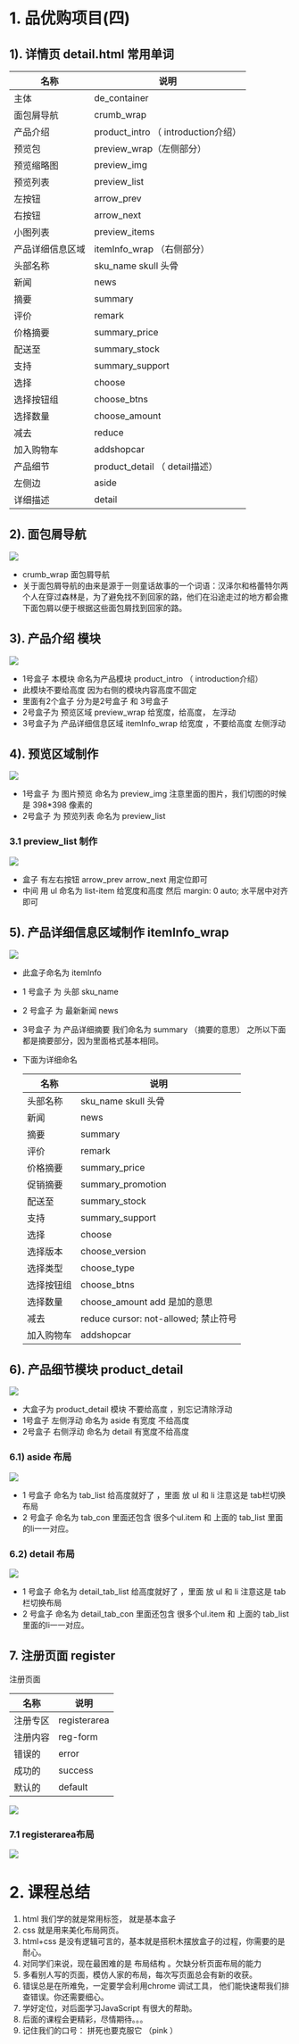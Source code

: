 # 1. 品优购项目(四)

## 1). 详情页 detail.html  常用单词

| 名称             | 说明                                  |
| ---------------- | ------------------------------------- |
| 主体             | de_container                          |
| 面包屑导航       | crumb_wrap                            |
| 产品介绍         | product_intro   （ introduction介绍） |
| 预览包           | preview_wrap（左侧部分）              |
| 预览缩略图       | preview_img                           |
| 预览列表         | preview_list                          |
| 左按钮           | arrow_prev                            |
| 右按钮           | arrow_next                            |
| 小图列表         | preview_items                         |
| 产品详细信息区域 | itemInfo_wrap （右侧部分）            |
| 头部名称         | sku_name       skull  头骨            |
| 新闻             | news                                  |
| 摘要             | summary                               |
| 评价             | remark                                |
| 价格摘要         | summary_price                         |
| 配送至           | summary_stock                         |
| 支持             | summary_support                       |
| 选择             | choose                                |
| 选择按钮组       | choose_btns                           |
| 选择数量         | choose_amount                         |
| 减去             | reduce                                |
| 加入购物车       | addshopcar                            |
| 产品细节         | product_detail      （   detail描述） |
| 左侧边           | aside                                 |
| 详细描述         | detail                                |

## 2). 面包屑导航 

<img src="media/04-1.png" />



* crumb_wrap   面包屑导航
* 关于面包屑导航的由来是源于一则童话故事的一个词语：汉泽尔和格蕾特尔两个人在穿过森林是，为了避免找不到回家的路，他们在沿途走过的地方都会撒下面包屑以便于根据这些面包屑找到回家的路。



## 3). 产品介绍 模块

<img src="media/04-2.png" />

* 1号盒子 本模块 命名为产品模块   product_intro   （ introduction介绍）
* 此模块不要给高度  因为右侧的模块内容高度不固定
* 里面有2个盒子  分为是2号盒子 和  3号盒子  
* 2号盒子为  预览区域  preview_wrap   给宽度，给高度， 左浮动
* 3号盒子为  产品详细信息区域  itemInfo_wrap 给宽度 ，不要给高度  左侧浮动 



## 4).  预览区域制作

<img src="media/04-3.png" />



* 1号盒子 为  图片预览   命名为   preview_img    注意里面的图片，我们切图的时候是 398*398 像素的
* 2号盒子 为 预览列表   命名为  preview_list

### 3.1 preview_list 制作



<img src="media/04-4.png" >

*  盒子 有左右按钮   arrow_prev   arrow_next  用定位即可 
* 中间 用 ul  命名为    list-item    给宽度和高度 然后  margin: 0 auto;  水平居中对齐即可



## 5). 产品详细信息区域制作 itemInfo_wrap 

<img src="media/04-7.png" />

* 此盒子命名为 itemInfo

* 1 号盒子 为 头部 sku_name    

* 2 号盒子 为 最新新闻  news  

* 3号盒子 为  产品详细摘要  我们命名为  summary （摘要的意思）   之所以下面都是摘要部分，因为里面格式基本相同。

* 下面为详细命名

  | 名称       | 说明                                      |
  | ---------- | ----------------------------------------- |
  | 头部名称   | sku_name       skull  头骨                |
  | 新闻       | news                                      |
  | 摘要       | summary                                   |
  | 评价       | remark                                    |
  | 价格摘要   | summary_price                             |
  | 促销摘要   | summary_promotion                         |
  | 配送至     | summary_stock                             |
  | 支持       | summary_support                           |
  | 选择       | choose                                    |
  | 选择版本  | choose_version                 |
  | 选择类型   | choose_type                       |
  | 选择按钮组   | choose_btns                             |
  | 选择数量   | choose_amount        add 是加的意思          |
  | 减去       | reduce     cursor: not-allowed;  禁止符号 |
  | 加入购物车 | addshopcar                                |



## 6).  产品细节模块 product_detail 

<img src="media/04-6.png" />

* 大盒子为 product_detail 模块 不要给高度 ，别忘记清除浮动
* 1号盒子 左侧浮动 命名为 aside  有宽度 不给高度
* 2号盒子 右侧浮动  命名为 detail   有宽度不给高度




### 6.1) aside 布局

<img src="media/04-8.png" />

* 1 号盒子 命名为 tab_list   给高度就好了 ，里面 放 ul 和 li   注意这是 tab栏切换布局
* 2 号盒子  命名为  tab_con    里面还包含 很多个ul.item 和 上面的 tab_list 里面的li一一对应。   

### 6.2) detail 布局

<img src="media/04-9.png" />

- 1 号盒子 命名为 detail_tab_list   给高度就好了 ，里面 放 ul 和 li   注意这是 tab栏切换布局
- 2 号盒子  命名为  detail_tab_con    里面还包含 很多个ul.item 和 上面的 tab_list 里面的li一一对应。   



## 7. 注册页面 register

注册页面

| 名称   | 说明           |
| ---- | ------------ |
| 注册专区 | registerarea |
| 注册内容 | reg-form     |
| 错误的  | error        |
| 成功的  | success      |
| 默认的  | default      |

<img src="media/04-10.png" />

### 7.1 registerarea布局

<img src="media/04-11.png" />

# 2. 课程总结

1. html 我们学的就是常用标签， 就是基本盒子
2. css 就是用来美化布局网页。
3. html+css 是没有逻辑可言的，基本就是搭积木摆放盒子的过程，你需要的是耐心。
4. 对同学们来说，现在最困难的是 布局结构 。欠缺分析页面布局的能力
5. 多看别人写的页面，模仿人家的布局，每次写页面总会有新的收获。
6. 错误总是在所难免，一定要学会利用chrome 调试工具， 他们能快速帮我们排查错误。你还需要细心。
7. 学好定位，对后面学习JavaScript 有很大的帮助。
8. 后面的课程会更精彩，尽情期待。。。
9. 记住我们的口号：  拼死也要克服它 （pink ）